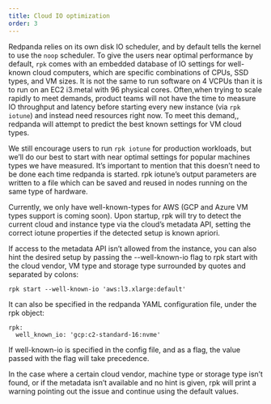 ```yaml
---
title: Cloud IO optimization
order: 3
---
```

Redpanda relies on its own disk IO scheduler, and by default tells the kernel to
use the `noop` scheduler. To give the users near optimal performance by default,
`rpk` comes with an embedded database of IO settings for well-known cloud
computers, which are specific combinations of CPUs, SSD types, and VM sizes. It
is not the same to run software on 4 VCPUs than it is to run on an EC2 i3.metal
with 96 physical cores. Often,when trying to scale rapidly to meet demands,
product teams will not have the time to measure IO throughput and latency before
starting every new instance (via `rpk iotune`) and instead need resources right
now. To meet this demand,, redpanda will attempt to predict the best known
settings for VM cloud types.

We still encourage users to run `rpk iotune` for production workloads, but we’ll
do our best to start with near optimal settings for popular machines types we
have measured. It’s important to mention that this doesn’t need to be done each
time redpanda is started. rpk iotune’s output parameters are written to a file
which can be saved and reused in nodes running on the same type of hardware.

Currently, we only have well-known-types for AWS (GCP and Azure VM types support
is coming soon). Upon startup, rpk will try to detect the current cloud and
instance type via the cloud’s metadata API, setting the correct iotune
properties if the detected setup is known apriori.

If access to the metadata API isn’t allowed from the instance, you can also hint
the desired setup by passing the --well-known-io flag to rpk start with the
cloud vendor, VM type and storage type surrounded by quotes and separated by
colons:

```
rpk start --well-known-io 'aws:l3.xlarge:default'
```

It can also be specified in the redpanda YAML configuration file, under the rpk
object:

```
rpk:
  well_known_io: 'gcp:c2-standard-16:nvme'
```

If well-known-io is specified in the config file, and as a flag, the value
passed with the flag will take precedence.

In the case where a certain cloud vendor, machine type or storage type isn’t
found, or if the metadata isn’t available and no hint is given, rpk will print a
warning pointing out the issue and continue using the default values.
